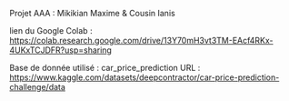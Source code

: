 Projet AAA : Mikikian Maxime & Cousin Ianis 

lien du Google Colab : https://colab.research.google.com/drive/13Y70mH3vt3TM-EAcf4RKx-4UKxTCJDFR?usp=sharing

Base de donnée utilisé : car_price_prediction
URL : https://www.kaggle.com/datasets/deepcontractor/car-price-prediction-challenge/data 
